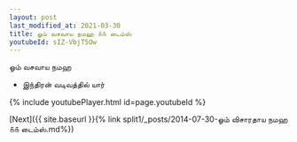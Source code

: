 ```yaml
---
layout: post
last_modified_at: 2021-03-30
title: ஓம் வசவாய நமஹ ௧௧ டைம்ஸ்
youtubeId: sIZ-VbjT5Ow
---
```

 
 
 ஓம் வசவாய நமஹ  
 
 -  இந்திரன் வடிவத்தில் யார் 
 
  
 
  
 
 
 
 
 
 


{% include youtubePlayer.html id=page.youtubeId %}
 
[Next]({{ site.baseurl }}{% link  split1/_posts/2014-07-30-ஓம் விசாரதாய நமஹ ௧௧ டைம்ஸ்.md%})
 
